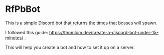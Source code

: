 # RfPbBot

This is a simple Discord bot that returns the times that bosses will spawn. 

I followed this guide: https://thomlom.dev/create-a-discord-bot-under-15-minutes/ .

This will help you create a bot and how to set it up on a server.
